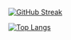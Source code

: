 

[![GitHub Streak](https://streak-stats.demolab.com?user=junaid-hashmii&theme=dark)](https://git.io/streak-stats)



[![Top Langs](https://github-readme-stats.vercel.app/api/top-langs/?username=junaid-hashmii&layout=compact&theme=dark)](https://github.com/anuraghazra/github-readme-stats)
